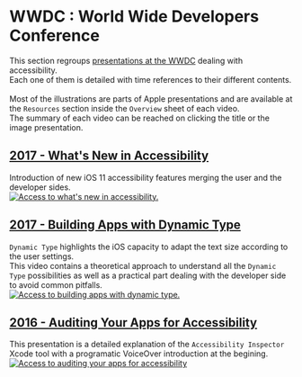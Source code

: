 # WWDC : World Wide Developers Conference

<script>$(document).ready(function () {
    setBreadcrumb([{"label":"Developer guide", "url": "./dev-mobile.html"},
                   {"label":"iOS WWDC"}
	]);
    addSubMenu([
        {"label":"Android guide","url":"dev-android.html"}, 
        {"label":"iOS guide","url":"dev-mobile.html"},
        {"label":"iOS WWDC","url":"dev-ios-wwdc.html", "expanded": true}
    ]);
});</script>

<span data-menuitem="dev-mobile"></span>

This section regroups [presentations at the WWDC](https://developer.apple.com/videos/) dealing with accessibility.
</br>Each one of them is detailed with time references to their different contents.
</br></br>Most of the illustrations are parts of Apple presentations and are available at the `Resources` section inside the `Overview` sheet of each video.
</br>The summary of each video can be reached on clicking the title or the image presentation.

## [2017 - What's New in Accessibility](./dev-ios-wwdc-17215.html)
Introduction of new iOS 11 accessibility features merging the user and the developer sides.
</br><a href="./dev-ios-wwdc-17215.html"><img style="max-width: 700px; height: auto;" alt="Access to what's new in accessibility." src="./images/iOSdev/wwdc17-215.png" />

## [2017 - Building Apps with Dynamic Type](./dev-ios-wwdc-17245.html)
`Dynamic Type` highlights the iOS capacity to adapt the text size according to the user settings.
</br>This video contains a theoretical approach to understand all the `Dynamic Type` possibilities as well as a practical part dealing with the developer side to avoid common pitfalls.
</br><a href="./dev-ios-wwdc-17245.html"><img style="max-width: 700px; height: auto;" alt="Access to building apps with dynamic type." src="./images/iOSdev/wwdc17-245.png" />

## [2016 - Auditing Your Apps for Accessibility](./dev-ios-wwdc-16407.html)
This presentation is a detailed explanation of the `Accessibility Inspector` Xcode tool with a programatic VoiceOver introduction at the begining.
</br><a href="./dev-ios-wwdc-16407.html"><img style="max-width: 700px; height: auto;" alt="Access to auditing your apps for accessibility" src="./images/iOSdev/wwdc16-407.png" />

<!--  This file is part of a11y-guidelines | Our vision of mobile & web accessibility guidelines and best practices, with valid/invalid examples.
 Copyright (C) 2016  Orange SA
 See the Creative Commons Legal Code Attribution-ShareAlike 3.0 Unported License for more details (LICENSE file). -->